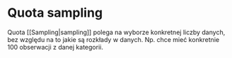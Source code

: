 # Quota sampling
Quota [[Sampling|sampling]] polega na wyborze konkretnej liczby danych, bez względu na to jakie są rozkłady w danych. Np. chce mieć konkretnie 100 obserwacji z danej kategorii.